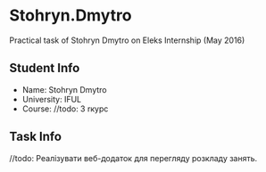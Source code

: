 # Stohryn.Dmytro
Practical task of Stohryn Dmytro on Eleks Internship (May 2016)

## Student Info
  
 * Name: Stohryn Dmytro
 * University: IFUL
 * Course: //todo: 3 rкурс
  
## Task Info
  
 //todo: Реалізувати веб-додаток для перегляду розкладу занять.
